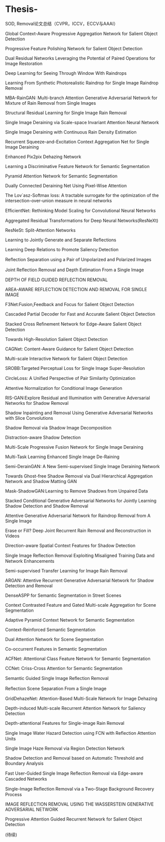 # Thesis-
SOD, Removal论文总结（CVPR，ICCV，ECCV与AAAI）



Global Context-Aware Progressive Aggregation Network for Salient Object Detection 

Progressive Feature Polishing Network for Salient Object Detection

Dual Residual Networks Leveraging the Potential of Paired Operations for Image Restoration

Deep Learning for Seeing Through Window With Raindrops

Learning From Synthetic Photorealistic Raindrop for Single Image Raindrop Removal

MBA-RainGAN: Multi-branch Attention Generative Adversarial Network for Mixture of Rain Removal from Single Images 

Structural Residual Learning for Single Image Rain Removal 

Single Image Deraining via Scale-space Invariant Attention Neural Network 

Single Image Deraining with Continuous Rain Density Estimation

Recurrent Squeeze-and-Excitation Context Aggregation Net for Single Image Deraining

Enhanced Pix2pix Dehazing Network

Learning a Discriminative Feature Network for Semantic Segmentation

Pyramid Attention Network for Semantic Segmentation

Dually Connected Deraining Net Using Pixel-Wise Attention 

The Lov´asz-Softmax loss: A tractable surrogate for the optimization of the intersection-over-union measure in neural networks

EfﬁcientNet: Rethinking Model Scaling for Convolutional Neural Networks

Aggregated Residual Transformations for Deep Neural Networks(ResNeXt)

ResNeSt: Split-Attention Networks

Learning to Jointly Generate and Separate Reflections 

Learning Deep Relations to Promote Saliency Detection

Reﬂection Separation using a Pair of Unpolarized and Polarized Images

Joint Reﬂection Removal and Depth Estimation From a Single Image 

DEPTH OF FIELD GUIDED REFLECTION REMOVAL

AREA-AWARE REFLECTION DETECTION AND REMOVAL FOR SINGLE IMAGE

F3Net:Fusion,Feedback and Focus for Salient Object Detection

Cascaded Partial Decoder for Fast and Accurate Salient Object Detection

Stacked Cross Reﬁnement Network for Edge-Aware Salient Object Detection

Towards High-Resolution Salient Object Detection

CAGNet: Content-Aware Guidance for Salient Object Detection

Multi-scale Interactive Network for Salient Object Detection

SROBB:Targeted Perceptual Loss for Single Image Super-Resolution

CircleLoss: A Uniﬁed Perspective of Pair Similarity Optimization

Attentive Normalization for Conditional Image Generation

RIS-GAN:Explore Residual and Illumination with Generative Adversarial Networks for Shadow Removal

Shadow Inpainting and Removal Using Generative Adversarial Networks with Slice Convolutions

Shadow Removal via Shadow Image Decomposition

Distraction-aware Shadow Detection

Multi-Scale Progressive Fusion Network for Single Image Deraining

Multi-Task Learning Enhanced Single Image De-Raining

Semi-DerainGAN: A New Semi-supervised Single Image Deraining Network 

Towards Ghost-free Shadow Removal via Dual Hierarchical Aggregation Network and Shadow Matting GAN

Mask-ShadowGAN:Learning to Remove Shadows from Unpaired Data

Stacked Conditional Generative Adversarial Networks for Jointly Learning Shadow Detection and Shadow Removal

Attentive Generative Adversarial Network for Raindrop Removal from A Single Image

Erase or Fill? Deep Joint Recurrent Rain Removal and Reconstruction in Videos

Direction-aware Spatial Context Features for Shadow Detection

Single Image Reﬂection Removal Exploiting Misaligned Training Data and Network Enhancements

Semi-supervised Transfer Learning for Image Rain Removal

ARGAN: Attentive Recurrent Generative Adversarial Network for Shadow Detection and Removal

DenseASPP for Semantic Segmentation in Street Scenes

Context Contrasted Feature and Gated Multi-scale Aggregation for Scene Segmentation

Adaptive Pyramid Context Network for Semantic Segmentation

Context-Reinforced Semantic Segmentation

Dual Attention Network for Scene Segmentation

Co-occurrent Features in Semantic Segmentation

ACFNet: Attentional Class Feature Network for Semantic Segmentation

CCNet: Criss-Cross Attention for Semantic Segmentation

Semantic Guided Single Image Reﬂection Removal

Reﬂection Scene Separation From a Single Image

GridDehazeNet: Attention-Based Multi-Scale Network for Image Dehazing

Depth-induced Multi-scale Recurrent Attention Network for Saliency Detection

Depth-attentional Features for Single-image Rain Removal

Single Image Water Hazard Detection using FCN with Reﬂection Attention Units

Single Image Haze Removal via Region Detection Network

Shadow Detection and Removal based on Automatic Threshold and Boundary Analysis 

Fast User-Guided Single Image Reﬂection Removal via Edge-aware Cascaded Networks

Single-Image Reﬂection Removal via a Two-Stage Background Recovery Process

IMAGE REFLECTION REMOVAL USING THE WASSERSTEIN GENERATIVE ADVERSARIAL NETWORK

Progressive Attention Guided Recurrent Network for Salient Object Detection

(待续)








